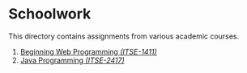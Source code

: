 <h1>Schoolwork</h1>

<p>This directory contains assignments from various academic courses.</p>

<ol>
    <li><a href="itse-1411">Beginning Web Programming <i>(ITSE-1411)</i></a></li>
    <li><a href="itse-2417">Java Programming <i>(ITSE-2417)</i></a></li>
</ol>
